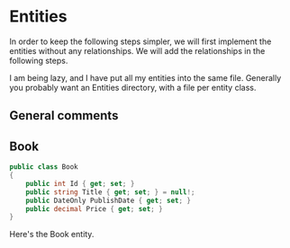 # Entities
In order to keep the following steps simpler, we will first implement the entities without any relationships. We will add the relationships in the following steps.

I am being lazy, and I have put all my entities into the same file. Generally you probably want an Entities directory, with a file per entity class.

## General comments

## Book
```csharp
public class Book
{
    public int Id { get; set; }
    public string Title { get; set; } = null!;
    public DateOnly PublishDate { get; set; }
    public decimal Price { get; set; }
}
```

Here's the Book entity. 